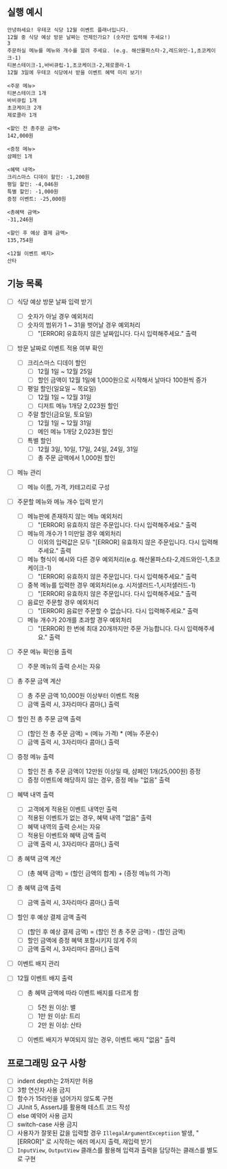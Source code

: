 ## 실행 예시

```
안녕하세요! 우테코 식당 12월 이벤트 플래너입니다.
12월 중 식당 예상 방문 날짜는 언제인가요? (숫자만 입력해 주세요!)
3
주문하실 메뉴를 메뉴와 개수를 알려 주세요. (e.g. 해산물파스타-2,레드와인-1,초코케이크-1)
티본스테이크-1,바비큐립-1,초코케이크-2,제로콜라-1
12월 3일에 우테코 식당에서 받을 이벤트 혜택 미리 보기!
 
<주문 메뉴>
티본스테이크 1개
바비큐립 1개
초코케이크 2개
제로콜라 1개
 
<할인 전 총주문 금액>
142,000원
 
<증정 메뉴>
샴페인 1개
 
<혜택 내역>
크리스마스 디데이 할인: -1,200원
평일 할인: -4,046원
특별 할인: -1,000원
증정 이벤트: -25,000원
 
<총혜택 금액>
-31,246원
 
<할인 후 예상 결제 금액>
135,754원
 
<12월 이벤트 배지>
산타
```


## 기능 목록

- [ ] 식당 예상 방문 날짜 입력 받기
  - [ ] 숫자가 아닐 경우 예외처리
  - [ ] 숫자의 범위가 1 ~ 31을 벗어날 경우 예외처리
    - [ ] "[ERROR] 유효하지 않은 날짜입니다. 다시 입력해주세요." 출력

- [ ] 방문 날짜로 이벤트 적용 여부 확인
  - [ ] 크리스마스 디데이 할인
    - [ ] 12월 1일 ~ 12월 25일
    - [ ] 할인 금액이 12월 1일에 1,000원으로 시작해서 날마다 100원씩 증가
  - [ ] 평일 할인(일요일 ~ 목요일)
    - [ ] 12월 1일 ~ 12월 31일
    - [ ] 디저트 메뉴 1개당 2,023원 할인
  - [ ] 주말 할인(금요일, 토요일)
    - [ ] 12월 1일 ~ 12월 31일
    - [ ] 메인 메뉴 1개당 2,023원 할인
  - [ ] 특별 할인
    - [ ] 12월 3일, 10일, 17일, 24일, 24일, 31일
    - [ ] 총 주문 금액에서 1,000원 할인

- [ ] 메뉴 관리
  - [ ] 메뉴 이름, 가격, 카테고리로 구성
    
- [ ] 주문할 메뉴와 메뉴 개수 입력 받기
  - [ ] 메뉴판에 존재하지 않는 메뉴 예외처리
    - [ ] "[ERROR] 유효하지 않은 주문입니다. 다시 입력해주세요." 출력
  - [ ] 메뉴의 개수가 1 미만일 경우 예외처리
    - [ ] 이외의 입력값은 모두 "[ERROR] 유효하지 않은 주문입니다. 다시 입력해주세요." 출력
  - [ ] 메뉴 형식이 예시와 다른 경우 예외처리(e.g. 해산물파스타-2,레드와인-1,초코케이크-1)
    - [ ] "[ERROR] 유효하지 않은 주문입니다. 다시 입력해주세요." 출력
  - [ ] 중복 메뉴를 입력한 경우 예외처리(e.g. 시저샐러드-1,시저샐러드-1)
    - [ ] "[ERROR] 유효하지 않은 주문입니다. 다시 입력해주세요." 출력
  - [ ] 음료만 주문할 경우 예외처리
    - [ ] "[ERROR] 음료만 주문할 수 없습니다. 다시 입력해주세요." 출력
  - [ ] 메뉴 개수가 20개를 초과할 경우 예외처리
    - [ ] "[ERROR] 한 번에 최대 20개까지만 주문 가능합니다. 다시 입력해주세요." 출력
    
- [ ] 주문 메뉴 확인용 출력
  - [ ] 주문 메뉴의 출력 순서는 자유

- [ ] 총 주문 금액 계산
  - [ ] 총 주문 금액 10,000원 이상부터 이벤트 적용
  - [ ] 금액 출력 시, 3자리마다 콤마(,) 출력

- [ ] 할인 전 총 주문 금액 출력
  - [ ] (할인 전 총 주문 금액) = (메뉴 가격) * (메뉴 주문수)
  - [ ] 금액 출력 시, 3자리마다 콤마(,) 출력

- [ ] 증정 메뉴 출력
  - [ ] 할인 전 총 주문 금액이 12만원 이상일 때, 샴페인 1개(25,000원) 증정
  - [ ] 증정 이벤트에 해당하지 않는 경우, 증정 메뉴 "없음" 출력

- [ ] 혜택 내역 출력
    - [ ] 고객에게 적용된 이벤트 내역만 출력
    - [ ] 적용된 이벤트가 없는 경우, 혜택 내역 "없음" 출력
    - [ ] 혜택 내역의 출력 순서는 자유
    - [ ] 적용된 이벤트와 혜택 금액 출력
    - [ ] 금액 출력 시, 3자리마다 콤마(,) 출력

- [ ] 총 혜택 금액 계산
  - [ ] (총 혜택 금액) = (할인 금액의 합계) + (증정 메뉴의 가격)

- [ ] 총 혜택 금액 출력
  - [ ] 금액 출력 시, 3자리마다 콤마(,) 출력

- [ ] 할인 후 예상 결제 금액 출력
  - [ ] (할인 후 예상 결제 금액) = (할인 전 총 주문 금액) - (할인 금액)
  - [ ] 할인 금액에 증정 혜택 포함시키지 않게 주의
  - [ ] 금액 출력 시, 3자리마다 콤마(,) 출력

- [ ] 이벤트 배지 관리

- [ ] 12월 이벤트 배지 출력
  - [ ] 총 혜택 금액에 따라 이벤트 배지를 다르게 함
    - [ ] 5천 원 이상: 별
    - [ ] 1만 원 이상: 트리
    - [ ] 2만 원 이상: 산타
  - [ ] 이벤트 배지가 부여되지 않는 경우, 이벤트 배지 "없음" 출력


## 프로그래밍 요구 사항
- [ ] indent depth는 2까지만 허용
- [ ] 3항 연산자 사용 금지
- [ ] 함수가 15라인을 넘어가지 않도록 구현
- [ ] JUnit 5, AssertJ를 활용해 테스트 코드 작성
- [ ] else 예약어 사용 금지
- [ ] switch-case 사용 금지
- [ ] 사용자가 잘못된 값을 입력할 경우 `IllegalArgumentExceptiion` 발생, "[ERROR]" 로 시작하는 에러 메시지 출력, 재입력 받기
- [ ] `InputView`, `OutputView` 클래스를 활용해 입력과 출력을 담당하는 클래스를 별도로 구현